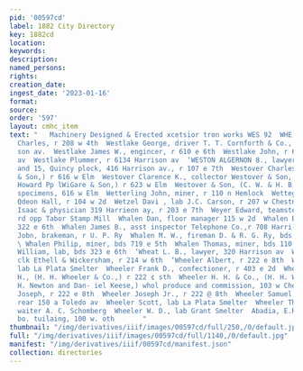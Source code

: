 ```yaml
---
pid: '00597cd'
label: 1882 City Directory
key: 1882cd
location: 
keywords: 
description: 
named_persons: 
rights: 
creation_date: 
ingest_date: '2023-01-16'
format: 
source: 
order: '597'
layout: cmhc_item
text: "   Machinery Designed & Erected xcetsior tron works WES 92  WHE     Weatlake
  Charles, r 208 w 4th  Westlake George, driver T. T. Cornforth & Co., r 6134 Harri-
  son av.  Westlake James W., engincer, r 610 e 6th  Westlake John, r 6134 Harrison
  av  Westlake Plummer, r 6134 Harrison av  ‘WESTON ALGERNON 8., lawyer, rooms 14
  and 15, Quincy plock, 416 Harrison av., r 107 e 7th  Westover Charles W., (Westover
  & Son,) r 616 w Elm  Westover Clarence K., collector Westover & Son, 616 w Elm  Westover
  Howard Pp lWiGare & Son,) r 623 w Elm  Westover & Son, (C. W. & H. B.,) mineral
  specimens, 616 w Elm  Wetterling John, miner, r 110 n Hemlock  Wetteg Phili parkpr
  Qdeon Hall, r 104 w 2d  Wetzel Davi , lab J.C. Carson, r 207 w Chestnut  Weyand_
  Isaac & physician 319 Harrieon ay, r 203 e 7th  Weyer Edward, teamster, bds Oro
  rd opp Tabor Stamp Mill  Whalen Dan, floor manager 115 w 2d  Whalen Ellen Mrs.,
  322 e 6th  Whalen James B., asst inspector Telephone Co.,r 708 Harri- son ay  Whalen
  Jobn, brakeman, r U. P. Ry  Whalen M. W., fireman D. & R. G. Ry, bds Cadillac House
  \ Whalen Philip, miner, bds 719 e 5th  Whalen Thomas, miner, bds 110 s Hemlock  Whalen
  William, lab, bds 323 e 6th  ‘Wheat L. B., lawyer, 320 Harrison av  Whedon Joseph,
  clk Ethell & Wickersham, r 214 w 6th  ‘Wheeler Albert, r 222 e 8th  Wheeler A.,
  lab La Plata Smelter  Wheeler Frank D., confectioner, r 403 e 2d  Wheeler Harry
  H., (H. H. Wheeler & Co.,) r 222 ¢ sth  Wheeler H. H. & Co., (H. H. Wheeler, G@.
  H. Newton and Dan- iel Keese,) whol produce and commission, 103 w Chestnut  Wheeler
  Joseph, r 222 e 8th  Wheeler Joseph Jr., r 222 @ 8th  Wheeler Samuel M. miner, bds
  rear 150 a Toledo av  Wheeler Scott, lab La Plata Smelter  Wheeler Thomas, col’d,
  waiter A. C. Schomberg  Wheeler W. D., lab Grant Smelter  Abadia, E.R, & G0, tssecent
  bo. tuilaing, 100 w. oth       "
thumbnail: "/img/derivatives/iiif/images/00597cd/full/250,/0/default.jpg"
full: "/img/derivatives/iiif/images/00597cd/full/1140,/0/default.jpg"
manifest: "/img/derivatives/iiif/00597cd/manifest.json"
collection: directories
---
```

